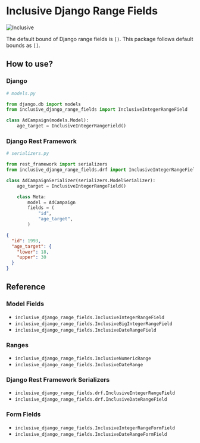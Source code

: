 # Inclusive Django Range Fields

![Inclusive](https://media.giphy.com/media/xUOwGdD7RGT4CTnUaY/giphy.gif "Inclusive")

The default bound of Django range fields is `[)`. This package follows default bounds as `[]`.

## How to use?

### Django

```python
# models.py

from django.db import models
from inclusive_django_range_fields import InclusiveIntegerRangeField

class AdCampaign(models.Model):
    age_target = InclusiveIntegerRangeField()
```

### Django Rest Framework

```python
# serializers.py

from rest_framework import serializers
from inclusive_django_range_fields.drf import InclusiveIntegerRangeField

class AdCampaignSerializer(serializers.ModelSerializer):
    age_target = InclusiveIntegerRangeField()

    class Meta:
        model = AdCampaign
        fields = (
            "id",
            "age_target",
        )
```

```json
{
  "id": 1993,
  "age_target": {
    "lower": 18,
    "upper": 30
  }
}
```

## Reference

### Model Fields

- `inclusive_django_range_fields.InclusiveIntegerRangeField`
- `inclusive_django_range_fields.InclusiveBigIntegerRangeField`
- `inclusive_django_range_fields.InclusiveDateRangeField`

### Ranges

- `inclusive_django_range_fields.InclusiveNumericRange`
- `inclusive_django_range_fields.InclusiveDateRange`


### Django Rest Framework Serializers

- `inclusive_django_range_fields.drf.InclusiveIntegerRangeField`
- `inclusive_django_range_fields.drf.InclusiveDateRangeField`


### Form Fields

- `inclusive_django_range_fields.InclusiveIntegerRangeFormField`
- `inclusive_django_range_fields.InclusiveDateRangeFormField`
